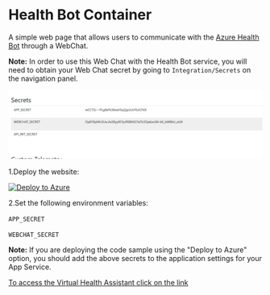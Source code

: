 # Health Bot Container

A simple web page that allows users to communicate with the [Azure Health Bot](https://azure.microsoft.com/en-us/services/bot-services/health-bot/) through a WebChat.

**Note:** In order to use this Web Chat with the Health Bot service, you will need to obtain your Web Chat secret by going to `Integration/Secrets` on the navigation panel.

![Secrets](/secret.png)

1.Deploy the website:

[![Deploy to Azure](https://aka.ms/deploytoazurebutton)](https://portal.azure.com/#create/Microsoft.Template/uri/https%3A%2F%2Fraw.githubusercontent.com%2Fmicrosoft%2FHealthBotContainerSample%2Fmaster%2Fazuredeploy.json)

2.Set the following environment variables:

`APP_SECRET`

`WEBCHAT_SECRET`


**Note:** If you are deploying the code sample using the "Deploy to Azure" option, you should add the above secrets to the application settings for your App Service.

[To access the Virtual Health Assistant click on the link](http://healthcare-bot-ugensz4vmdckq.azurewebsites.net/)

